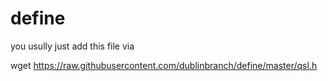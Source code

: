 # define

you usully just add this file via 

wget https://raw.githubusercontent.com/dublinbranch/define/master/qsl.h
